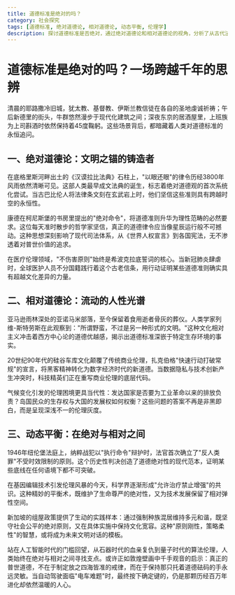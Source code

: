 ```yaml
---
title: 道德标准是绝对的吗？
category: 社会探究
tags: [道德标准, 绝对道德论, 相对道德论, 动态平衡, 伦理学]
description: 探讨道德标准是否绝对，通过绝对道德论和相对道德论的视角，分析了从古代法典到现代伦理问题中的道德观念。文章指出，虽然某些道德原则如医疗领域的“不伤害原则”具有普遍性，但许多道德标准也深深植根于特定的文化和社会环境中，表现出相对性。在绝对与相对之间找到动态平衡，是人类社会持续探索的方向，尤其是在面对新兴技术和全球化挑战时，这种平衡显得尤为重要。
---
```

# 道德标准是绝对的吗？一场跨越千年的思辨

清晨的耶路撒冷旧城，犹太教、基督教、伊斯兰教信徒在各自的圣地虔诚祈祷；午后新德里的街头，牛群悠然漫步于现代化建筑之间；深夜东京的居酒屋里，上班族为上司斟酒时依然保持着45度鞠躬。这些场景背后，都暗藏着人类对道德标准的永恒追问。

## 一、绝对道德论：文明之锚的铸造者

在底格里斯河畔出土的《汉谟拉比法典》石柱上，"以眼还眼"的律令历经3800年风雨依然清晰可见。这部人类最早成文法典的诞生，标志着绝对道德观的首次系统化尝试。当古巴比伦人将法律条文刻在玄武岩上时，他们坚信这些准则具有跨越时空的永恒性。

康德在柯尼斯堡的书房里提出的"绝对命令"，将道德准则升华为理性范畴的必然要求。这位每天准时散步的哲学家坚信，真正的道德律令应当像星辰运行般不可撼动。这种思想深刻影响了现代司法体系，从《世界人权宣言》到各国宪法，无不渗透着对普世价值的追求。

在医疗伦理领域，"不伤害原则"始终是希波克拉底誓词的核心。当新冠肺炎肆虐时，全球医护人员不分国籍践行着这个古老信条，用行动证明某些道德准则确实具有超越文化差异的力量。

## 二、相对道德论：流动的人性光谱

亚马逊雨林深处的亚诺马米部落，至今保留着食用逝者骨灰的葬仪。人类学家列维-斯特劳斯在此观察到："所谓野蛮，不过是另一种形式的文明。"这种文化相对主义冲击着西方中心论的道德优越感，揭示出道德标准深嵌于特定生存环境的事实。

20世纪90年代的硅谷车库文化颠覆了传统商业伦理，扎克伯格"快速行动打破常规"的宣言，将黑客精神转化为数字经济时代的新道德。当数据隐私与技术创新产生冲突时，科技精英们正在重写商业伦理的底层代码。

气候变化引发的伦理困境更具当代性：发达国家是否要为工业革命以来的排放负责？岛国民众的生存权与大国的发展权如何权衡？这些问题的答案不再是非黑即白，而是呈现深浅不一的伦理灰度。

## 三、动态平衡：在绝对与相对之间

1946年纽伦堡法庭上，纳粹战犯以"执行命令"辩护时，法官首次确立了"反人类罪"不受时效限制的原则。这个历史性判决创造了道德绝对性的现代范本，证明某些底线在任何语境下都不可突破。

在基因编辑技术引发伦理风暴的今天，科学界逐渐形成"允许治疗禁止增强"的共识。这种精妙的平衡术，既维护了生命尊严的绝对性，又为技术发展保留了相对弹性空间。

新加坡的组屋政策提供了生动的实践样本：通过强制种族混居维持多元和谐，既坚守社会公平的绝对原则，又在具体实施中保持文化宽容。这种"原则刚性，策略柔性"的智慧，或将成为未来文明对话的模板。

站在人工智能时代的门槛回望，从石器时代的血亲复仇到量子时代的算法伦理，人类始终在绝对与相对之间寻找支点。或许正如敦煌壁画中千手观音的启示：真正的普世道德，不在于制定放之四海皆准的戒律，而在于保持那只托着道德砝码的手永远灵敏。当自动驾驶面临"电车难题"时，最终按下确定键的，仍是那颗历经百万年进化却依然温暖的人心。